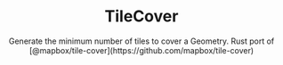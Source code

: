 <h1 align=center>TileCover</h1>

<p align=center>Generate the minimum number of tiles to cover a Geometry.  Rust port of [@mapbox/tile-cover](https://github.com/mapbox/tile-cover)</p>
